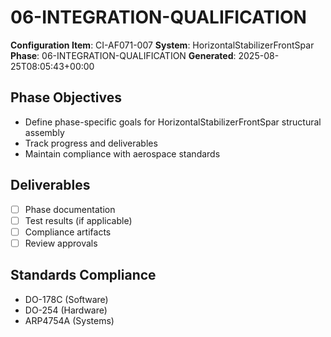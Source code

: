 # 06-INTEGRATION-QUALIFICATION

**Configuration Item**: CI-AF071-007
**System**: HorizontalStabilizerFrontSpar
**Phase**: 06-INTEGRATION-QUALIFICATION
**Generated**: 2025-08-25T08:05:43+00:00

## Phase Objectives
- Define phase-specific goals for HorizontalStabilizerFrontSpar structural assembly
- Track progress and deliverables
- Maintain compliance with aerospace standards

## Deliverables
- [ ] Phase documentation
- [ ] Test results (if applicable)
- [ ] Compliance artifacts
- [ ] Review approvals

## Standards Compliance
- DO-178C (Software)
- DO-254 (Hardware)
- ARP4754A (Systems)

